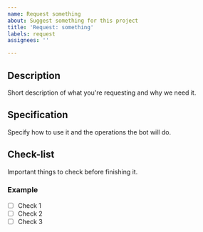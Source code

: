 ```yaml
---
name: Request something
about: Suggest something for this project
title: 'Request: something'
labels: request
assignees: ''

---
```


## Description
Short description of what you're requesting and why we need it.

## Specification
Specify how to use it and the operations the bot will do.

## Check-list
Important things to check before finishing it.

### Example
- [ ] Check 1
- [ ] Check 2
- [ ] Check 3
